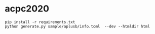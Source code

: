 # acpc2020
```
pip install -r requirements.txt
python generate.py sample/aplusb/info.toml  --dev --htmldir html
```
